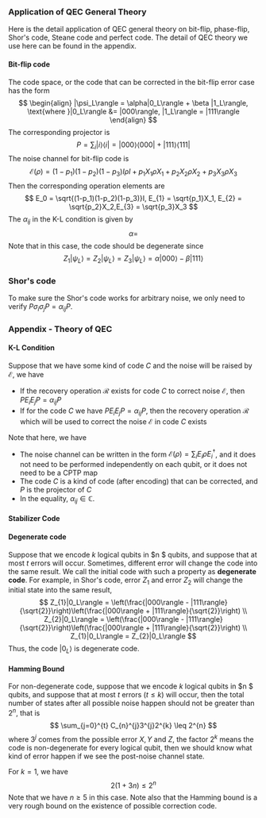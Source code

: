 ### Application of QEC General Theory

Here is the detail application of QEC general theory on bit-flip, phase-flip, Shor's code, Steane code and perfect code. The detail of QEC theory we use here can be found in the appendix.

#### Bit-flip code

The code space, or the code that can be corrected in the bit-flip error case has the form
$$
\begin{align}
|\psi_L\rangle = \alpha|0_L\rangle  + \beta |1_L\rangle, \text{where }|0_L\rangle &= |000\rangle, |1_L\rangle = |111\rangle
\end{align}
$$
The corresponding projector is 
$$
P = \sum_{i}|i\rangle \langle i | = |000\rangle\langle 000 | + |111\rangle \langle 111|
$$
The noise channel for bit-flip code is 
$$
\mathcal{E}(\rho) = (1-p_1)(1-p_2)(1-p_3)I\rho I + p_{1}X_{1} \rho X_{1} + p_{2}X_{2} \rho X_{2} + p_{3}X_{3} \rho X_{3}
$$
Then the corresponding operation elements are
$$
E_0 = \sqrt{(1-p_1)(1-p_2)(1-p_3)}I, E_{1} = \sqrt{p_1}X_1, E_{2} = \sqrt{p_2}X_2,E_{3} = \sqrt{p_3}X_3
$$
The $\alpha_{ij}$ in the K-L condition is given by
$$
\alpha =
$$
Note that in this case, the code should be degenerate since
$$
Z_{1}|\psi_L\rangle = Z_2|\psi_L\rangle = Z_3|\psi_L\rangle = \alpha|000\rangle - \beta|111\rangle 
$$


### Shor's code

To make sure the Shor's code works for arbitrary noise, we only need to verify $P \sigma_{i}\sigma_{j}P = \alpha_{ij} P$. 



### Appendix - Theory of QEC

#### K-L Condition

Suppose that we have some kind of code $C$ and the noise will be raised by $\mathcal{E}$, we have

*  If the recovery operation $\mathcal{R}$ exists for code $C$ to correct noise $\mathcal{E}$, then $PE_{i}E_{j}P = \alpha_{ij}P$
* If for the code $C$ we have $PE_{i}E_{j}P = \alpha_{ij}P$, then the recovery operation $\mathcal{R}$ which will be used to correct the noise $\mathcal{E}$ in code $C$ exists

Note that here, we have

* The noise channel can be written in the form $\mathcal{E}(\rho) = \sum_{i} E_{i}\rho E_{i}^{\dagger}$, and it does not need to be performed independently on each qubit, or it does not need to be a CPTP map
* The code $C$ is a kind of code (after encoding) that can be corrected, and $P$ is the projector of $C$
* In the equality, $\alpha_{ij}\in\mathbb{C}$.

#### Stabilizer Code



#### Degenerate code

Suppose that we encode $k$ logical qubits in $n $ qubits, and suppose that at most $t$ errors will occur. Sometimes, different error will change the code into the same result. We call the initial code with such a property as **degenerate code**. For example, in Shor's code, error $Z_1$ and error $Z_2$ will change the initial state into the same result,
$$
Z_{1}|0_L\rangle = \left(\frac{|000\rangle - |111\rangle}{\sqrt{2}}\right)\left(\frac{|000\rangle + |111\rangle}{\sqrt{2}}\right) \\
Z_{2}|0_L\rangle = \left(\frac{|000\rangle - |111\rangle}{\sqrt{2}}\right)\left(\frac{|000\rangle + |111\rangle}{\sqrt{2}}\right) \\
Z_{1}|0_L\rangle = Z_{2}|0_L\rangle
$$
Thus, the code $|0_L\rangle$ is degenerate code.

#### Hamming Bound

For non-degenerate code, suppose that we encode $k$ logical qubits in $n $ qubits, and suppose that at most $t$ errors ($t\leq k$) will occur, then the total number of states after all possible noise happen should not be greater than $2^n$, that is
$$
\sum_{j=0}^{t} C_{n}^{j}3^{j}2^{k} \leq 2^{n}
$$
 where $3^{j}$ comes from the possible error $X, Y$ and $Z$, the factor $2^k$ means the code is non-degenerate for every logical qubit, then we should know what kind of error happen if we see the post-noise channel state. 

For $k=1$, we have
$$
2(1+3n)\leq 2^n
$$
Note that we have $n\geq 5$ in this case. Note also that the Hamming bound is a very rough bound on the existence of possible correction code. 
